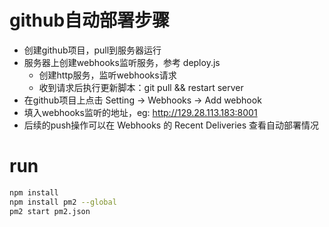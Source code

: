 
# github自动部署步骤

* 创建github项目，pull到服务器运行
* 服务器上创建webhooks监听服务，参考 deploy.js
    * 创建http服务，监听webhooks请求
    * 收到请求后执行更新脚本：git pull && restart server
* 在github项目上点击 Setting -> Webhooks -> Add webhook
* 填入webhooks监听的地址，eg: http://129.28.113.183:8001
* 后续的push操作可以在 Webhooks 的 Recent Deliveries 查看自动部署情况

# run
```sh
npm install
npm install pm2 --global
pm2 start pm2.json
```